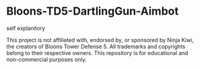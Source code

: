 # Bloons-TD5-DartlingGun-Aimbot
self explanitory


This project is not affiliated with, endorsed by, or sponsored by Ninja Kiwi, the creators of Bloons Tower Defense 5. All trademarks and copyrights belong to their respective owners. This repository is for educational and non-commercial purposes only.
